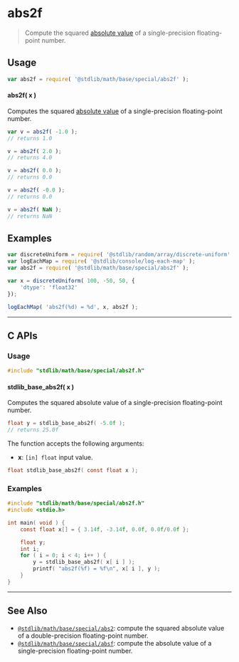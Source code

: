 <!--

@license Apache-2.0

Copyright (c) 2020 The Stdlib Authors.

Licensed under the Apache License, Version 2.0 (the "License");
you may not use this file except in compliance with the License.
You may obtain a copy of the License at

   http://www.apache.org/licenses/LICENSE-2.0

Unless required by applicable law or agreed to in writing, software
distributed under the License is distributed on an "AS IS" BASIS,
WITHOUT WARRANTIES OR CONDITIONS OF ANY KIND, either express or implied.
See the License for the specific language governing permissions and
limitations under the License.

-->

# abs2f

> Compute the squared [absolute value][absolute-value] of a single-precision floating-point number.

<section class="intro">

</section>

<!-- /.intro -->

<section class="usage">

## Usage

```javascript
var abs2f = require( '@stdlib/math/base/special/abs2f' );
```

#### abs2f( x )

Computes the squared [absolute value][absolute-value] of a single-precision floating-point number.

```javascript
var v = abs2f( -1.0 );
// returns 1.0

v = abs2f( 2.0 );
// returns 4.0

v = abs2f( 0.0 );
// returns 0.0

v = abs2f( -0.0 );
// returns 0.0

v = abs2f( NaN );
// returns NaN
```

</section>

<!-- /.usage -->

<section class="examples">

## Examples

<!-- eslint no-undef: "error" -->

```javascript
var discreteUniform = require( '@stdlib/random/array/discrete-uniform' );
var logEachMap = require( '@stdlib/console/log-each-map' );
var abs2f = require( '@stdlib/math/base/special/abs2f' );

var x = discreteUniform( 100, -50, 50, {
    'dtype': 'float32'
});

logEachMap( 'abs2f(%d) = %d', x, abs2f );
```

</section>

<!-- /.examples -->

<!-- C interface documentation. -->

* * *

<section class="c">

## C APIs

<!-- Section to include introductory text. Make sure to keep an empty line after the intro `section` element and another before the `/section` close. -->

<section class="intro">

</section>

<!-- /.intro -->

<!-- C usage documentation. -->

<section class="usage">

### Usage

```c
#include "stdlib/math/base/special/abs2f.h"
```

#### stdlib_base_abs2f( x )

Computes the squared absolute value of a single-precision floating-point number.

```c
float y = stdlib_base_abs2f( -5.0f );
// returns 25.0f
```

The function accepts the following arguments:

-   **x**: `[in] float` input value.

```c
float stdlib_base_abs2f( const float x );
```

</section>

<!-- /.usage -->

<!-- C API usage notes. Make sure to keep an empty line after the `section` element and another before the `/section` close. -->

<section class="notes">

</section>

<!-- /.notes -->

<!-- C API usage examples. -->

<section class="examples">

### Examples

```c
#include "stdlib/math/base/special/abs2f.h"
#include <stdio.h>

int main( void ) {
    const float x[] = { 3.14f, -3.14f, 0.0f, 0.0f/0.0f };

    float y;
    int i;
    for ( i = 0; i < 4; i++ ) {
        y = stdlib_base_abs2f( x[ i ] );
        printf( "abs2f(%f) = %f\n", x[ i ], y );
    }
}
```

</section>

<!-- /.examples -->

</section>

<!-- /.c -->

<!-- Section for related `stdlib` packages. Do not manually edit this section, as it is automatically populated. -->

<section class="related">

* * *

## See Also

-   <span class="package-name">[`@stdlib/math/base/special/abs2`][@stdlib/math/base/special/abs2]</span><span class="delimiter">: </span><span class="description">compute the squared absolute value of a double-precision floating-point number.</span>
-   <span class="package-name">[`@stdlib/math/base/special/absf`][@stdlib/math/base/special/absf]</span><span class="delimiter">: </span><span class="description">compute the absolute value of a single-precision floating-point number.</span>

</section>

<!-- /.related -->

<!-- Section for all links. Make sure to keep an empty line after the `section` element and another before the `/section` close. -->

<section class="links">

[absolute-value]: https://en.wikipedia.org/wiki/Absolute_value

<!-- <related-links> -->

[@stdlib/math/base/special/abs2]: https://github.com/stdlib-js/stdlib/tree/develop/lib/node_modules/%40stdlib/math/base/special/abs2

[@stdlib/math/base/special/absf]: https://github.com/stdlib-js/stdlib/tree/develop/lib/node_modules/%40stdlib/math/base/special/absf

<!-- </related-links> -->

</section>

<!-- /.links -->
